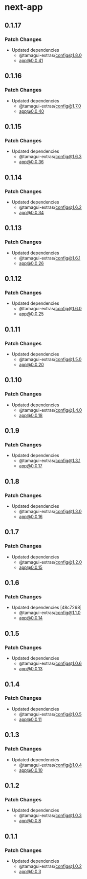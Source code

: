 # next-app

## 0.1.17

### Patch Changes

- Updated dependencies
  - @tamagui-extras/config@1.8.0
  - app@0.0.41

## 0.1.16

### Patch Changes

- Updated dependencies
  - @tamagui-extras/config@1.7.0
  - app@0.0.40

## 0.1.15

### Patch Changes

- Updated dependencies
  - @tamagui-extras/config@1.6.3
  - app@0.0.36

## 0.1.14

### Patch Changes

- Updated dependencies
  - @tamagui-extras/config@1.6.2
  - app@0.0.34

## 0.1.13

### Patch Changes

- Updated dependencies
  - @tamagui-extras/config@1.6.1
  - app@0.0.26

## 0.1.12

### Patch Changes

- Updated dependencies
  - @tamagui-extras/config@1.6.0
  - app@0.0.25

## 0.1.11

### Patch Changes

- Updated dependencies
  - @tamagui-extras/config@1.5.0
  - app@0.0.20

## 0.1.10

### Patch Changes

- Updated dependencies
  - @tamagui-extras/config@1.4.0
  - app@0.0.18

## 0.1.9

### Patch Changes

- Updated dependencies
  - @tamagui-extras/config@1.3.1
  - app@0.0.17

## 0.1.8

### Patch Changes

- Updated dependencies
  - @tamagui-extras/config@1.3.0
  - app@0.0.16

## 0.1.7

### Patch Changes

- Updated dependencies
  - @tamagui-extras/config@1.2.0
  - app@0.0.15

## 0.1.6

### Patch Changes

- Updated dependencies [48c7268]
  - @tamagui-extras/config@1.1.0
  - app@0.0.14

## 0.1.5

### Patch Changes

- Updated dependencies
  - @tamagui-extras/config@1.0.6
  - app@0.0.13

## 0.1.4

### Patch Changes

- Updated dependencies
  - @tamagui-extras/config@1.0.5
  - app@0.0.11

## 0.1.3

### Patch Changes

- Updated dependencies
  - @tamagui-extras/config@1.0.4
  - app@0.0.10

## 0.1.2

### Patch Changes

- Updated dependencies
  - @tamagui-extras/config@1.0.3
  - app@0.0.8

## 0.1.1

### Patch Changes

- Updated dependencies
  - @tamagui-extras/config@1.0.2
  - app@0.0.3
